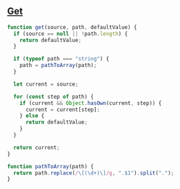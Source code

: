 ## [Get](https://www.greatfrontend.com/questions/javascript/get)

<!-- notecardId: 1739476510896 -->

```js
function get(source, path, defaultValue) {
  if (source == null || !path.length) {
    return defaultValue;
  }

  if (typeof path === "string") {
    path = pathToArray(path);
  }

  let current = source;

  for (const step of path) {
    if (current && Object.hasOwn(current, step)) {
      current = current[step];
    } else {
      return defaultValue;
    }
  }

  return current;
}

function pathToArray(path) {
  return path.replace(/\[(\d+)\]/g, ".$1").split(".");
}
```
